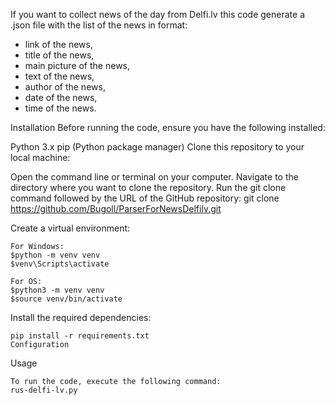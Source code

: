 If you want to collect news of the day from Delfi.lv this code generate a .json file with the list of the news in format: 

- link of the news, 
- title of the news, 
- main picture of the news,    
- text of the news,
- author of the news,
- date of the news,
- time of the news.

Installation
Before running the code, ensure you have the following installed:

Python 3.x
pip (Python package manager)
Clone this repository to your local machine:

Open the command line or terminal on your computer.
Navigate to the directory where you want to clone the repository.
Run the git clone command followed by the URL of the GitHub repository:
git clone https://github.com/Bugoll/ParserForNewsDelfilv.git

Create a virtual environment:

    For Windows:
    $python -m venv venv
    $venv\Scripts\activate

    For OS:
    $python3 -m venv venv
    $source venv/bin/activate

Install the required dependencies:

    pip install -r requirements.txt
    Configuration

Usage

    To run the code, execute the following command:
    rus-delfi-lv.py


